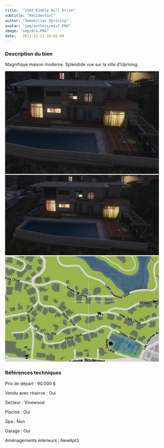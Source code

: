 ```yaml
---
title:  "2503 Kimble Hill Drive"
subtitle: "Résidentiel"
author: "Immobilier Uprising"
avatar: "img/authors/m1v2.PNG"
image: "img/8/a.PNG"
date:   2021-12-11 19:05:00
---
```


### Description du bien
Magnifique maison moderne. Splendide vue sur la ville d’Uprising.


<img src="img/8/a.PNG" alt="alt text" title="image Title" width="650"/>

<img src="img/8/2.PNG" alt="alt text" title="image Title" width="650"/>

<img src="img/8/map.PNG" alt="alt text" title="image Title" width="650"/>


### Références techniques
Prix de départ : 90.000 $

Vendu avec réserve : Oui

Secteur : Vinewood

Piscine : Oui

Spa : Non

Garage : Oui

Aménagements intérieurs : NewApt3